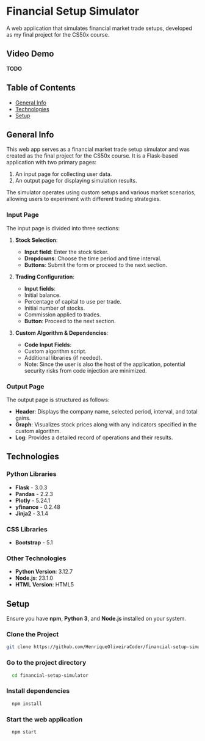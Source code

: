 # Financial Setup Simulator

A web application that simulates financial market trade setups, developed as my final project for the CS50x course.

## Video Demo
**TODO**

## Table of Contents
- [General Info](#general-info)
- [Technologies](#technologies)
- [Setup](#setup)

## General Info
This web app serves as a financial market trade setup simulator and was created as the final project for the CS50x course. It is a Flask-based application with two primary pages:
1. An input page for collecting user data.
2. An output page for displaying simulation results.

The simulator operates using custom setups and various market scenarios, allowing users to experiment with different trading strategies.

### Input Page
The input page is divided into three sections:
1. **Stock Selection**:
   - **Input field**: Enter the stock ticker.
   - **Dropdowns**: Choose the time period and time interval.
   - **Buttons**: Submit the form or proceed to the next section.
 
2. **Trading Configuration**:
   - **Input fields**:
 	- Initial balance.
 	- Percentage of capital to use per trade.
 	- Initial number of stocks.
 	- Commission applied to trades.
   - **Button**: Proceed to the next section.

3. **Custom Algorithm & Dependencies**:
   - **Code Input Fields**:
 	- Custom algorithm script.
 	- Additional libraries (if needed).
   - Note: Since the user is also the host of the application, potential security risks from code injection are minimized.

### Output Page
The output page is structured as follows:
- **Header**: Displays the company name, selected period, interval, and total gains.
- **Graph**: Visualizes stock prices along with any indicators specified in the custom algorithm.
- **Log**: Provides a detailed record of operations and their results.

## Technologies

### Python Libraries
- **Flask** - 3.0.3
- **Pandas** - 2.2.3
- **Plotly** - 5.24.1
- **yfinance** - 0.2.48
- **Jinja2** - 3.1.4

### CSS Libraries
- **Bootstrap** - 5.1

### Other Technologies
- **Python Version**: 3.12.7
- **Node.js**: 23.1.0
- **HTML Version**: HTML5

## Setup
Ensure you have **npm**, **Python 3**, and **Node.js** installed on your system.

### Clone the Project
```bash
git clone https://github.com/HenriqueOliveiraCoder/financial-setup-simulator
```


### Go to the project directory
```bash
  cd financial-setup-simulator
```

### Install dependencies
```bash
  npm install
```

### Start the web application
```bash
  npm start
```




